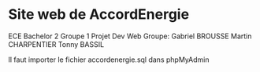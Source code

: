 # Site web de AccordEnergie
ECE Bachelor 2 Groupe 1
Projet Dev Web
Groupe:
Gabriel BROUSSE
Martin CHARPENTIER
Tonny BASSIL

Il faut importer le fichier accordenergie.sql dans phpMyAdmin
